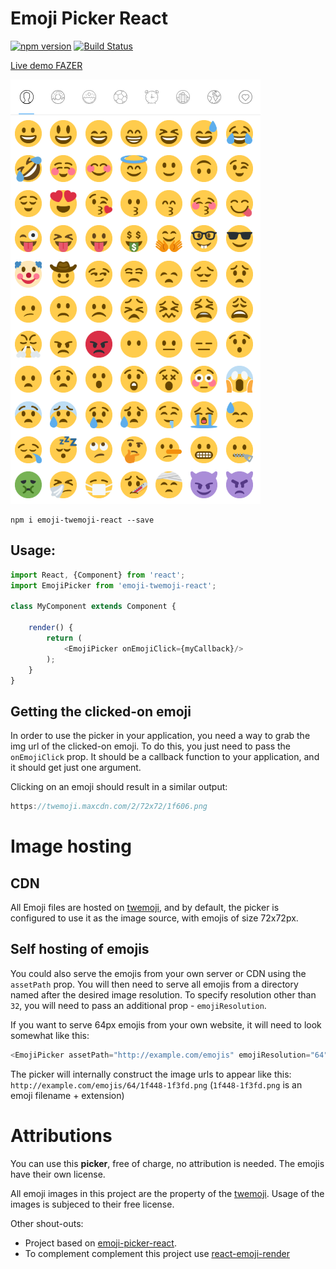 # Emoji Picker React

[![npm version](https://badge.fury.io/js/emoji-twemoji-react.svg)](https://www.npmjs.com/package/emoji-twemoji-react) [![Build Status](https://travis-ci.org/rubentlc/emoji-twemoji-react?branch=master)](https://travis-ci.org/rubentlc/emoji-twemoji-react)

[Live demo FAZER](http://requirebin.com/?gist=0ad25fccefcdde664d8a0becad6955f9)

![img](https://raw.githubusercontent.com/rubentlc/emoji-twemoji-react/master/screenshots/1.png)

```
npm i emoji-twemoji-react --save
```



## Usage:
```js
import React, {Component} from 'react';
import EmojiPicker from 'emoji-twemoji-react';

class MyComponent extends Component {

    render() {
        return (
            <EmojiPicker onEmojiClick={myCallback}/>
        );
    }
}

```

## Getting the clicked-on emoji
In order to use the picker in your application, you need a way to grab the img url of the clicked-on emoji. To do this, you just need to pass the `onEmojiClick` prop. It should be a callback function to your application, and it should get just one argument.

Clicking on an emoji should result in a similar output:
```js
https://twemoji.maxcdn.com/2/72x72/1f606.png
```

# Image hosting
## CDN
All Emoji files are hosted on [twemoji](https://twemoji.twitter.com/), and by default, the picker is configured to use it as the image source, with emojis of size 72x72px.

## Self hosting of emojis
You could also serve the emojis from your own server or CDN using the `assetPath` prop. You will then need to serve all emojis from a directory named after the desired image resolution. To specify resolution other than `32`, you will need to pass an additional prop - `emojiResolution`.

If you want to serve 64px emojis from your own website, it will need to look somewhat like this:

```js
<EmojiPicker assetPath="http://example.com/emojis" emojiResolution="64"/>
```

The picker will internally construct the image urls to appear like this:
`http://example.com/emojis/64/1f448-1f3fd.png`
(`1f448-1f3fd.png` is an emoji filename + extension)

# Attributions
You can use this **picker**, free of charge, no attribution is needed. The emojis have their own license.

All emoji images in this project are the property of the [twemoji](https://twemoji.twitter.com/). Usage of the images is subjeced to their free license.

Other shout-outs:
* Project based on [emoji-picker-react](https://www.npmjs.com/package/emoji-picker-react).
* To complement complement this project use [react-emoji-render](https://www.npmjs.com/package/react-emoji-render)
